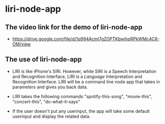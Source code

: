 # liri-node-app

## The video link for the demo of liri-node-app
* https://drive.google.com/file/d/1q994Acml7gZOPTKbwjhpRPkWMc4C8-OM/view

## The use of liri-node-app
* LIRI is like iPhone's SIRI. However, while SIRI is a Speech Interpretation and Recognition Interface, LIRI is a _Language_ Interpretation and Recognition Interface. LIRI will be a command line node app that takes in parameters and gives you back data.

* LIRI takes the following commands "spotify-this-song", "movie-this", "concert-this", "do-what-it-says"

* If the user doesn't put any userinput, the app will take some default userinput and display the related data.
